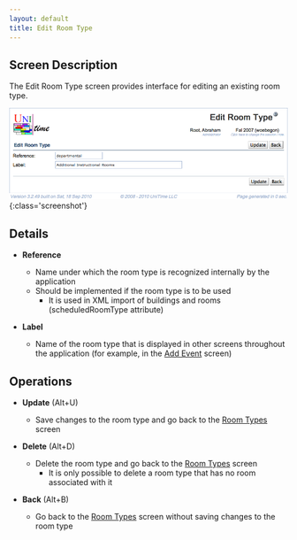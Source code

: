 ```yaml
---
layout: default
title: Edit Room Type
---
```



## Screen Description

The Edit Room Type screen provides interface for editing an existing room type.

![Edit Room Type](images/edit-room-type-1.png){:class='screenshot'}

## Details

* **Reference**
	* Name under which the room type is recognized internally by the application
	* Should be implemented if the room type is to be used
		* It is used in XML import of buildings and rooms (scheduledRoomType attribute)

* **Label**
	* Name of the room type that is displayed in other screens throughout the application (for example, in the [Add Event](add-event) screen)

## Operations

* **Update** (Alt+U)
	* Save changes to the room type and go back to the [Room Types](room-types) screen

* **Delete** (Alt+D)
	* Delete the room type and go back to the [Room Types](room-types) screen
		* It is only possible to delete a room type that has no room associated with it

* **Back** (Alt+B)
	* Go back to the [Room Types](room-types) screen without saving changes to the room type

